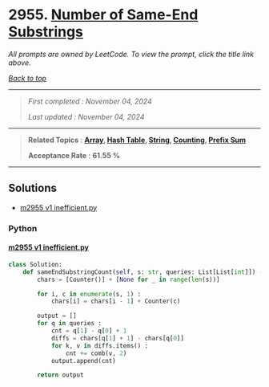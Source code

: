# 2955. [Number of Same-End Substrings](<https://leetcode.com/problems/number-of-same-end-substrings>)

*All prompts are owned by LeetCode. To view the prompt, click the title link above.*

*[Back to top](<../README.md>)*

------

> *First completed : November 04, 2024*
>
> *Last updated : November 04, 2024*

------

> **Related Topics** : **[Array](<by_topic/Array.md>), [Hash Table](<by_topic/Hash Table.md>), [String](<by_topic/String.md>), [Counting](<by_topic/Counting.md>), [Prefix Sum](<by_topic/Prefix Sum.md>)**
>
> **Acceptance Rate** : **61.55 %**

------

## Solutions

- [m2955 v1 inefficient.py](<../my-submissions/m2955 v1 inefficient.py>)
### Python
#### [m2955 v1 inefficient.py](<../my-submissions/m2955 v1 inefficient.py>)
```Python
class Solution:
    def sameEndSubstringCount(self, s: str, queries: List[List[int]]) -> List[int]:
        chars = [Counter()] + [None for _ in range(len(s))]

        for i, c in enumerate(s, 1) :
            chars[i] = chars[i - 1] + Counter(c)

        output = []
        for q in queries :
            cnt = q[1] - q[0] + 1
            diffs = chars[q[1] + 1] - chars[q[0]]
            for k, v in diffs.items() :
                cnt += comb(v, 2)
            output.append(cnt)

        return output

```

